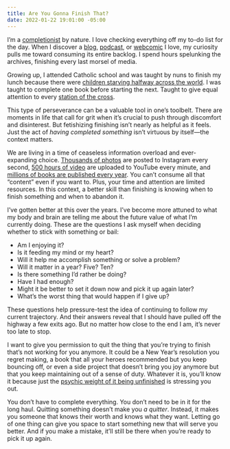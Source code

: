 ```yaml
---
title: Are You Gonna Finish That?
date: 2022-01-22 19:01:00 -05:00
---
```


I’m a [completionist](https://www.macmillandictionary.com/us/dictionary/american/completionist) by nature. I love checking everything off my to-do list for the day. When I discover a [blog](https://randsinrepose.com), [podcast](http://genderpodcast.com), or [webcomic](https://questionablecontent.net) I love, my curiosity pulls me toward consuming its entire backlog. I spend hours spelunking the archives, finishing every last morsel of media.

Growing up, I attended Catholic school and was taught by nuns to finish my lunch because there were [children starving halfway across the world](https://en.wikipedia.org/wiki/List_of_fallacies#Fallacy_of_relative_privation). I was taught to complete one book before starting the next. Taught to give equal attention to every [station of the cross](https://en.wikipedia.org/wiki/Stations_of_the_Cross).

This type of perseverance can be a valuable tool in one’s toolbelt. There are moments in life that call for grit when it’s crucial to push through discomfort and disinterest. But fetishizing finishing isn’t nearly as helpful as it feels. Just the act of *having completed something* isn’t virtuous by itself—the context matters.

We are living in a time of ceaseless information overload and ever-expanding choice. [Thousands of photos](https://www.omnicoreagency.com/instagram-statistics/) are posted to Instagram every second, [500 hours of video](https://www.statista.com/statistics/259477/hours-of-video-uploaded-to-youtube-every-minute/) are uploaded to YouTube every minute, and [millions of books are published every year](https://malwarwickonbooks.com/published-every-year/). You can’t consume all that “content” even if you want to. Plus, your time and attention are limited resources. In this context, a better skill than finishing is knowing when to finish something and when to abandon it.

I’ve gotten better at this over the years. I’ve become more attuned to what my body and brain are telling me about the future value of what I’m currently doing. These are the questions I ask myself when deciding whether to stick with something or bail:

* Am I enjoying it?
* Is it feeding my mind or my heart?
* Will it help me accomplish something or solve a problem?
* Will it matter in a year? Five? Ten?
* Is there something I’d rather be doing?
* Have I had enough?
* Might it be better to set it down now and pick it up again later?
* What’s the worst thing that would happen if I give up?

These questions help pressure-test the idea of continuing to follow my current trajectory. And their answers reveal that I should have pulled off the highway a few exits ago. But no matter how close to the end I am, it’s never too late to stop.

I want to give you permission to quit the thing that you’re trying to finish that’s not working for you anymore. It could be a New Year’s resolution you regret making, a book that all your heroes recommended but you keep bouncing off, or even a side project that doesn’t bring you joy anymore but that you keep maintaining out of a sense of duty. Whatever it is, you’ll know it because just the [psychic weight of it being unfinished](https://en.wikipedia.org/wiki/Zeigarnik_effect) is stressing you out.

You don’t have to complete everything. You don’t need to be in it for the long haul. Quitting something doesn’t make you *a quitter*. Instead, it makes you someone that knows their worth and knows what they want. Letting go of one thing can give you space to start something new that will serve you better. And if you make a mistake, it’ll still be there when you’re ready to pick it up again.